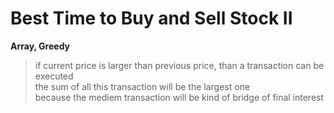 # Best Time to Buy and Sell Stock II

**Array, Greedy**

> if current price is larger than previous price, than a transaction can be executed  
> the sum of all this transaction will be the largest one  
> because the mediem transaction will be kind of bridge of final interest  


